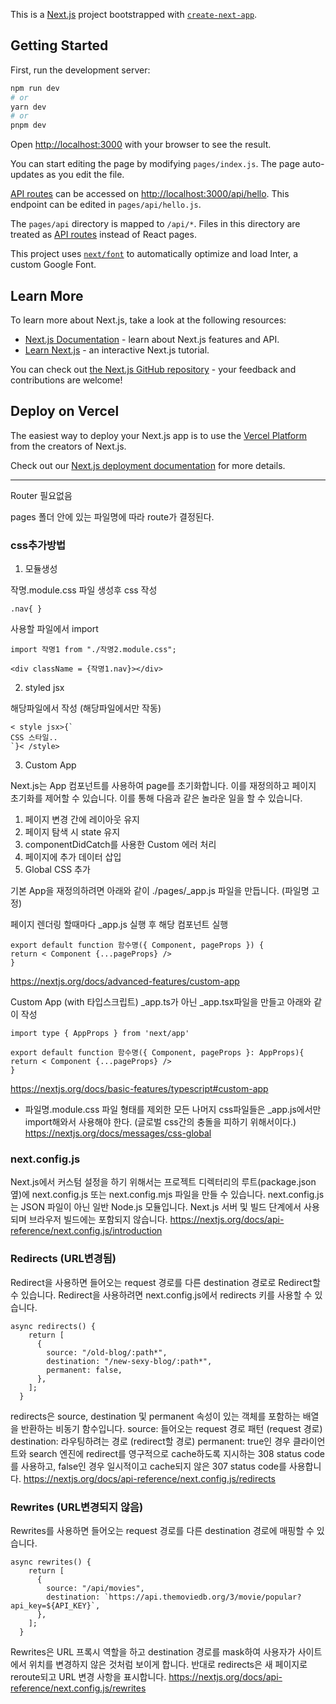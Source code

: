 This is a [Next.js](https://nextjs.org/) project bootstrapped with [`create-next-app`](https://github.com/vercel/next.js/tree/canary/packages/create-next-app).

## Getting Started

First, run the development server:

```bash
npm run dev
# or
yarn dev
# or
pnpm dev
```

Open [http://localhost:3000](http://localhost:3000) with your browser to see the result.

You can start editing the page by modifying `pages/index.js`. The page auto-updates as you edit the file.

[API routes](https://nextjs.org/docs/api-routes/introduction) can be accessed on [http://localhost:3000/api/hello](http://localhost:3000/api/hello). This endpoint can be edited in `pages/api/hello.js`.

The `pages/api` directory is mapped to `/api/*`. Files in this directory are treated as [API routes](https://nextjs.org/docs/api-routes/introduction) instead of React pages.

This project uses [`next/font`](https://nextjs.org/docs/basic-features/font-optimization) to automatically optimize and load Inter, a custom Google Font.

## Learn More

To learn more about Next.js, take a look at the following resources:

- [Next.js Documentation](https://nextjs.org/docs) - learn about Next.js features and API.
- [Learn Next.js](https://nextjs.org/learn) - an interactive Next.js tutorial.

You can check out [the Next.js GitHub repository](https://github.com/vercel/next.js/) - your feedback and contributions are welcome!

## Deploy on Vercel

The easiest way to deploy your Next.js app is to use the [Vercel Platform](https://vercel.com/new?utm_medium=default-template&filter=next.js&utm_source=create-next-app&utm_campaign=create-next-app-readme) from the creators of Next.js.

Check out our [Next.js deployment documentation](https://nextjs.org/docs/deployment) for more details.

----------------------------------------------------------------------------------------------------------------

Router 필요없음

pages 폴더 안에 있는 파일명에 따라 route가 결정된다.

### css추가방법
1. 모듈생성

작명.module.css 파일 생성후 css 작성
```
.nav{ }
```

사용할 파일에서 import
```
import 작명1 from "./작명2.module.css";

<div className = {작명1.nav}></div>
```

2. styled jsx

해당파일에서 작성 (해당파일에서만 작동)
```
< style jsx>{`
CSS 스타일..
`}< /style>
```

3. Custom App

Next.js는 App 컴포넌트를 사용하여 page를 초기화합니다. 이를 재정의하고 페이지 초기화를 제어할 수 있습니다. 이를 통해 다음과 같은 놀라운 일을 할 수 있습니다.

1. 페이지 변경 간에 레이아웃 유지
2. 페이지 탐색 시 state 유지
3. componentDidCatch를 사용한 Custom 에러 처리
4. 페이지에 추가 데이터 삽입
5. Global CSS 추가

기본 App을 재정의하려면 아래와 같이 ./pages/_app.js 파일을 만듭니다. (파일명 고정)

페이지 렌더링 할때마다 _app.js 실행 후 해당 컴포넌트 실행
```
export default function 함수명({ Component, pageProps }) {
return < Component {...pageProps} />
}
```
https://nextjs.org/docs/advanced-features/custom-app

Custom App (with 타입스크립트)
_app.ts가 아닌 _app.tsx파일을 만들고 아래와 같이 작성
```
import type { AppProps } from 'next/app'

export default function 함수명({ Component, pageProps }: AppProps){
return < Component {...pageProps} />
}
```
https://nextjs.org/docs/basic-features/typescript#custom-app

+ 파일명.module.css 파일 형태를 제외한 모든 나머지 css파일들은 _app.js에서만 import해와서 사용해야 한다. (글로벌 css간의 충돌을 피하기 위해서이다.)
https://nextjs.org/docs/messages/css-global


### next.config.js
Next.js에서 커스텀 설정을 하기 위해서는 프로젝트 디렉터리의 루트(package.json 옆)에 next.config.js 또는 next.config.mjs 파일을 만들 수 있습니다. next.config.js는 JSON 파일이 아닌 일반 Node.js 모듈입니다.
Next.js 서버 및 빌드 단계에서 사용되며 브라우저 빌드에는 포함되지 않습니다.
https://nextjs.org/docs/api-reference/next.config.js/introduction

### Redirects (URL변경됨)
Redirect을 사용하면 들어오는 request 경로를 다른 destination 경로로 Redirect할 수 있습니다. Redirect을 사용하려면 next.config.js에서 redirects 키를 사용할 수 있습니다.

```
async redirects() {
    return [
      {
        source: "/old-blog/:path*",
        destination: "/new-sexy-blog/:path*",
        permanent: false,
      },
    ];
  }
```
redirects은 source, destination 및 permanent 속성이 있는 객체를 포함하는 배열을 반환하는 비동기 함수입니다.
source: 들어오는 request 경로 패턴 (request 경로)
destination: 라우팅하려는 경로 (redirect할 경로)
permanent: true인 경우 클라이언트와 search 엔진에 redirect를 영구적으로 cache하도록 지시하는 308 status code를 사용하고, false인 경우 일시적이고 cache되지 않은 307 status code를 사용합니다.
https://nextjs.org/docs/api-reference/next.config.js/redirects

### Rewrites (URL변경되지 않음)
Rewrites를 사용하면 들어오는 request 경로를 다른 destination 경로에 매핑할 수 있습니다.
```
async rewrites() {
    return [
      {
        source: "/api/movies",
        destination: `https://api.themoviedb.org/3/movie/popular?api_key=${API_KEY}`,
      },
    ];
  }
```
Rewrites은 URL 프록시 역할을 하고 destination 경로를 mask하여 사용자가 사이트에서 위치를 변경하지 않은 것처럼 보이게 합니다. 반대로 redirects은 새 페이지로 reroute되고 URL 변경 사항을 표시합니다.
https://nextjs.org/docs/api-reference/next.config.js/rewrites


